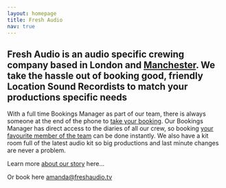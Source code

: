 ```yaml
---
layout: homepage
title: Fresh Audio
nav: true
---
```


## Fresh Audio is an audio specific crewing company based in London and [Manchester]({{site.url}}/north). We take the hassle out of booking good, friendly Location Sound Recordists to match your productions specific needs

With a full time Bookings Manager as part of our team, there is always someone at the end of the phone to [take your booking]({{site.url}}/contact). Our Bookings Manager has direct access to the diaries of all our crew, so booking [your favourite member of the team]({{site.url}}/crew) can be done instantly. We also have a kit room full of the latest audio kit so big productions and last minute changes are never a problem.

Learn more [about our story]({{site.url}}/about) here...

<!-- Please visit our [crew page]({{site.url}}/crew) to meet the team... -->

Or book here [amanda@freshaudio.tv](mailto:amanda@freshaudio.tv)